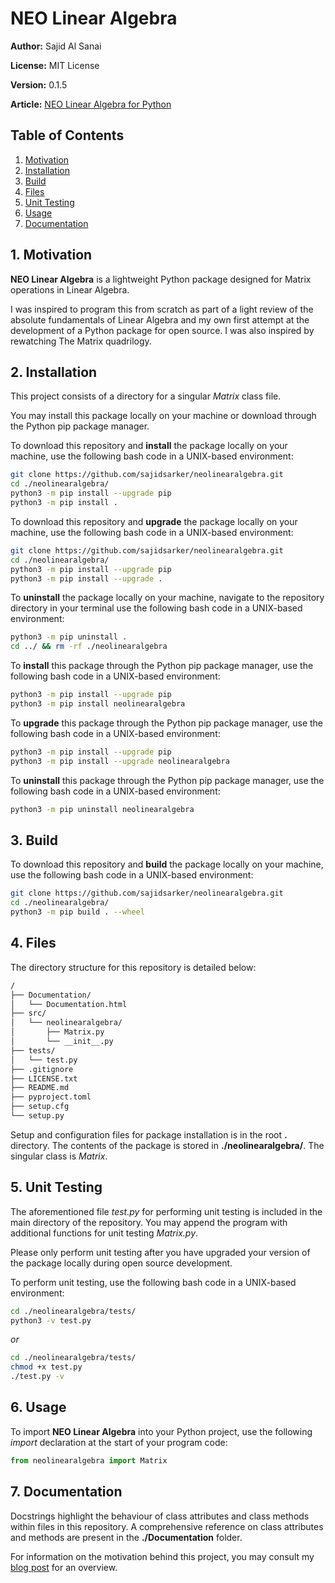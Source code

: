 # NEO Linear Algebra

**Author:** Sajid Al Sanai

**License:** MIT License

**Version:** 0.1.5

**Article:** [NEO Linear Algebra for Python](https://sajidsarker.github.io/2022/09/10/neo-linear-algebra-for-python.html)

## Table of Contents
1. [Motivation](https://github.com/sajidsarker/neolinearalgebra#1-motivation)
2. [Installation](https://github.com/sajidsarker/neolinearalgebra#2-installation)
3. [Build](https://github.com/sajidsarker/neolinearalgebra#3-build)
4. [Files](https://github.com/sajidsarker/neolinearalgebra#4-files)
5. [Unit Testing](https://github.com/sajidsarker/neolinearalgebra#5-unit-testing)
6. [Usage](https://github.com/sajidsarker/neolinearalgebra#6-usage)
7. [Documentation](https://github.com/sajidsarker/neolinearalgebra#7-documentation)

## 1. Motivation

**NEO Linear Algebra** is a lightweight Python package designed for Matrix operations in Linear Algebra.

I was inspired to program this from scratch as part of a light review of the absolute fundamentals of Linear Algebra and my own first attempt at the development of a Python package for open source. I was also inspired by rewatching The Matrix quadrilogy.

## 2. Installation

This project consists of a directory for a singular *Matrix* class file.

You may install this package locally on your machine or download through the Python pip package manager.

To download this repository and **install** the package locally on your machine, use the following bash code in a UNIX-based environment:

```bash
git clone https://github.com/sajidsarker/neolinearalgebra.git
cd ./neolinearalgebra/
python3 -m pip install --upgrade pip
python3 -m pip install .
```

To download this repository and **upgrade** the package locally on your machine, use the following bash code in a UNIX-based environment:
```bash
git clone https://github.com/sajidsarker/neolinearalgebra.git
cd ./neolinearalgebra/
python3 -m pip install --upgrade pip
python3 -m pip install --upgrade .
```

To **uninstall** the package locally on your machine, navigate to the repository directory in your terminal use the following bash code in a UNIX-based environment:
```bash
python3 -m pip uninstall .
cd ../ && rm -rf ./neolinearalgebra
```

To **install** this package through the Python pip package manager, use the following bash code in a UNIX-based environment:

```bash
python3 -m pip install --upgrade pip
python3 -m pip install neolinearalgebra
```

To **upgrade** this package through the Python pip package manager, use the following bash code in a UNIX-based environment:

```bash
python3 -m pip install --upgrade pip
python3 -m pip install --upgrade neolinearalgebra
```

To **uninstall** this package through the Python pip package manager, use the following bash code in a UNIX-based environment:

```bash
python3 -m pip uninstall neolinearalgebra
```

## 3. Build

To download this repository and **build** the package locally on your machine, use the following bash code in a UNIX-based environment:
```bash
git clone https://github.com/sajidsarker/neolinearalgebra.git
cd ./neolinearalgebra/
python3 -m pip build . --wheel
```

## 4. Files

The directory structure for this repository is detailed below:

```bash
/
├── Documentation/
│   └── Documentation.html
├── src/
│   └── neolinearalgebra/
│       ├── Matrix.py
│       └── __init__.py
├── tests/
│   └── test.py
├── .gitignore
├── LICENSE.txt
├── README.md
├── pyproject.toml
├── setup.cfg
└── setup.py
```

Setup and configuration files for package installation is in the root **.** directory. The contents of the package is stored in **./neolinearalgebra/**. The singular class is *Matrix*.

## 5. Unit Testing

The aforementioned file *test.py* for performing unit testing is included in the main directory of the repository. You may append the program with additional functions for unit testing *Matrix.py*.

Please only perform unit testing after you have upgraded your version of the package locally during open source development.

To perform unit testing, use the following bash code in a UNIX-based environment:

```bash
cd ./neolinearalgebra/tests/
python3 -v test.py
```

*or*

```bash
cd ./neolinearalgebra/tests/
chmod +x test.py
./test.py -v
```

## 6. Usage

To import **NEO Linear Algebra** into your Python project, use the following *import* declaration at the start of your program code:

```python
from neolinearalgebra import Matrix
```

## 7. Documentation

Docstrings highlight the behaviour of class attributes and class methods within files in this repository. A comprehensive reference on class attributes and methods are present in the **./Documentation** folder.

For information on the motivation behind this project, you may consult my [blog post](https://sajidsarker.github.io/2022/09/10/neo-linear-algebra-for-python.html) for an overview.
